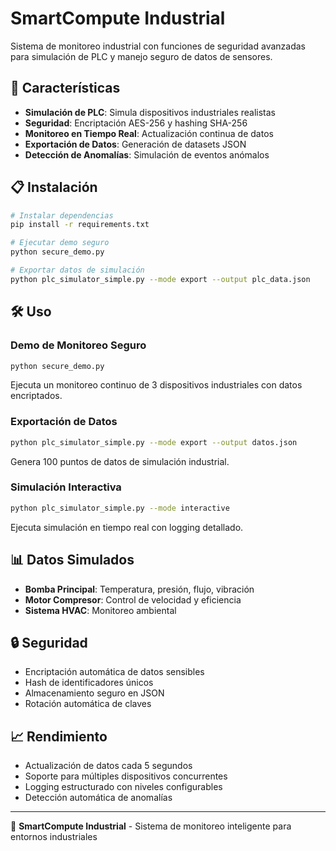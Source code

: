 # SmartCompute Industrial

Sistema de monitoreo industrial con funciones de seguridad avanzadas para simulación de PLC y manejo seguro de datos de sensores.

## 🚀 Características

- **Simulación de PLC**: Simula dispositivos industriales realistas
- **Seguridad**: Encriptación AES-256 y hashing SHA-256
- **Monitoreo en Tiempo Real**: Actualización continua de datos
- **Exportación de Datos**: Generación de datasets JSON
- **Detección de Anomalías**: Simulación de eventos anómalos

## 📋 Instalación

```bash
# Instalar dependencias
pip install -r requirements.txt

# Ejecutar demo seguro
python secure_demo.py

# Exportar datos de simulación
python plc_simulator_simple.py --mode export --output plc_data.json
```

## 🛠️ Uso

### Demo de Monitoreo Seguro
```bash
python secure_demo.py
```
Ejecuta un monitoreo continuo de 3 dispositivos industriales con datos encriptados.

### Exportación de Datos
```bash
python plc_simulator_simple.py --mode export --output datos.json
```
Genera 100 puntos de datos de simulación industrial.

### Simulación Interactiva
```bash
python plc_simulator_simple.py --mode interactive
```
Ejecuta simulación en tiempo real con logging detallado.

## 📊 Datos Simulados

- **Bomba Principal**: Temperatura, presión, flujo, vibración
- **Motor Compresor**: Control de velocidad y eficiencia  
- **Sistema HVAC**: Monitoreo ambiental

## 🔒 Seguridad

- Encriptación automática de datos sensibles
- Hash de identificadores únicos
- Almacenamiento seguro en JSON
- Rotación automática de claves

## 📈 Rendimiento

- Actualización de datos cada 5 segundos
- Soporte para múltiples dispositivos concurrentes
- Logging estructurado con niveles configurables
- Detección automática de anomalías

---

🤖 **SmartCompute Industrial** - Sistema de monitoreo inteligente para entornos industriales
